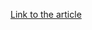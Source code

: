 [Link to the article](https://www.tripwire.com/state-of-security/off-topic/appunblocker-bypassing-applocker/)
